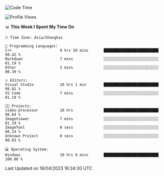 <!--START_SECTION:waka-->
![Code Time](http://img.shields.io/badge/Code%20Time-868%20hrs%2029%20mins-blue)

![Profile Views](http://img.shields.io/badge/Profile%20Views-7-blue)

📊 **This Week I Spent My Time On** 

```text
🕑︎ Time Zone: Asia/Shanghai

💬 Programming Languages: 
C++                      9 hrs 59 mins       █████████████████████████   98.42 % 
Markdown                 7 mins              ░░░░░░░░░░░░░░░░░░░░░░░░░   01.19 % 
Other                    2 mins              ░░░░░░░░░░░░░░░░░░░░░░░░░   00.39 % 

🔥 Editors: 
Visual Studio            10 hrs 1 min        █████████████████████████   98.81 % 
VS Code                  7 mins              ░░░░░░░░░░░░░░░░░░░░░░░░░   01.19 % 

🐱‍💻 Projects: 
video-processor          10 hrs              █████████████████████████   98.64 % 
ImageViewer              7 mins              ░░░░░░░░░░░░░░░░░░░░░░░░░   01.19 % 
ImageTool                0 secs              ░░░░░░░░░░░░░░░░░░░░░░░░░   00.14 % 
Unknown Project          0 secs              ░░░░░░░░░░░░░░░░░░░░░░░░░   00.03 % 

💻 Operating System: 
Windows                  10 hrs 9 mins       █████████████████████████   100.00 % 
```


 Last Updated on 18/04/2023 16:34:30 UTC
<!--END_SECTION:waka-->